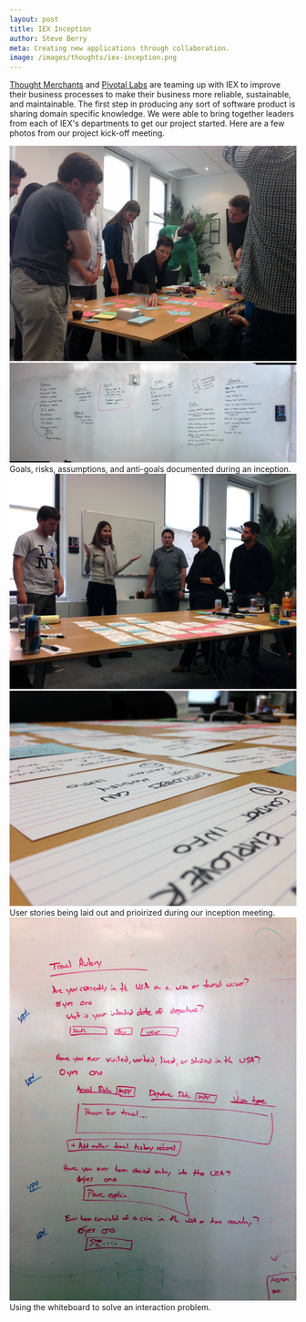 ```yaml
---
layout: post
title: IEX Inception
author: Steve Berry
meta: Creating new applications through collaboration.
image: /images/thoughts/iex-inception.png
---
```


[Thought Merchants](http://thoughtmerchants.com/) and
<a href ="http://www.pivotallabs.com">Pivotal Labs</a>
 are teaming up with IEX to improve their business processes to make their business more reliable, sustainable, and maintainable. The first step in producing any sort of software product is sharing domain specific knowledge. We were able to bring together leaders from each of IEX's departments to get our project started. Here are a few photos from our project kick-off meeting.

<img src="/images/thoughts/iex-inception.png" alt="iex inception" class="scale-with-grid"/>

<img src="/images/thoughts/iex-whiteboard.png" alt="iex whiteboard" class="scale-with-grid"/>
Goals, risks, assumptions, and anti-goals documented during an inception.

<img src="/images/thoughts/iex-convo.png" alt="iex conversation" class="scale-with-grid"/>

<img src="/images/thoughts/iex-cards.png" alt="iex cards" class="scale-with-grid"/>
User stories being laid out and prioirized during our inception meeting.

<img src="/images/thoughts/iex-whiteboard-demo.png" alt="iex whiteboard demo" class="scale-with-grid"/>
Using the whiteboard to solve an interaction problem.

